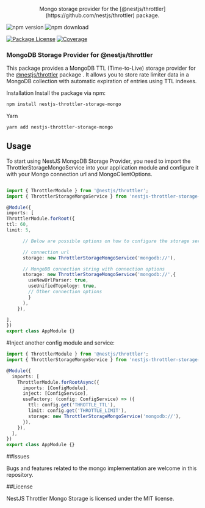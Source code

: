  <p align="center"> 
    Mongo storage provider for the [@nestjs/throttler](https://github.com/nestjs/throttler) package.
</p>
 
    
![npm version](https://img.shields.io/npm/v/nestjs-throttler-storage-mongo?style=plastic)
![npm download](https://img.shields.io/npm/dm/nestjs-throttler-storage-mongo?style=plastic)

<a href="https://www.npmjs.com/nestjs-throttler-storage-mongo"><img src="https://img.shields.io/npm/l/nestjs-throttler-storage-mongo.svg" alt="Package License" /></a>
<a href="https://coveralls.io/github/Ganesha2552/nestjs-throttler-storage-mongo?branch=main"><img src="https://coveralls.io/repos/github/Ganesha2552/nestjs-throttler-storage-mongo/badge.svg?branch=main#5" alt="Coverage" /></a>

### MongoDB Storage Provider for @nestjs/throttler

This package provides a MongoDB TTL (Time-to-Live) storage provider for the [@nestjs/throttler](https://github.com/nestjs/throttler) package
. It allows you to store rate limiter data in a MongoDB collection with automatic expiration of entries using TTL indexes.

Installation
Install the package via npm:

```bash
npm install nestjs-throttler-storage-mongo
```

Yarn

```bash
yarn add nestjs-throttler-storage-mongo
```


## Usage
To start using NestJS MongoDB Storage Provider, you need to import the ThrottlerStorageMongoService
 into your application module and configure it with your Mongo connection url and MongoClientOptions.


```ts

import { ThrottlerModule } from '@nestjs/throttler';
import { ThrottlerStorageMongoService } from 'nestjs-throttler-storage-mongo';

@Module({
imports: [
ThrottlerModule.forRoot({
ttl: 60,
limit: 5,

      // Below are possible options on how to configure the storage service.

      // connection url
      storage: new ThrottlerStorageMongoService('mongodb://'),

      // MongoDB connection string with connection options
      storage: new ThrottlerStorageMongoService('mongodb://',{
        useNewUrlParser: true,
        useUnifiedTopology: true,
        // Other connection options
        }
      ),
    }),

],
})
export class AppModule {}

```


#Inject another config module and service:

```ts
import { ThrottlerModule } from '@nestjs/throttler';
import { ThrottlerStorageMongoService } from 'nestjs-throttler-storage-mongo';

@Module({
  imports: [
    ThrottlerModule.forRootAsync({
      imports: [ConfigModule],
      inject: [ConfigService],
      useFactory: (config: ConfigService) => ({
        ttl: config.get('THROTTLE_TTL'),
        limit: config.get('THROTTLE_LIMIT'),
        storage: new ThrottlerStorageMongoService('mongodb://'),
      }),
    }),
  ],
})
export class AppModule {}
```


##Issues

Bugs and features related to the mongo implementation are welcome in this repository.

##License

NestJS Throttler Mongo Storage is licensed under the MIT license.
